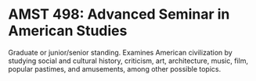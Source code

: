 # AMST 498: Advanced Seminar in American Studies

Graduate or junior/senior standing. Examines American civilization by studying social and cultural history, criticism, art, architecture, music, film, popular pastimes, and amusements, among other possible topics.